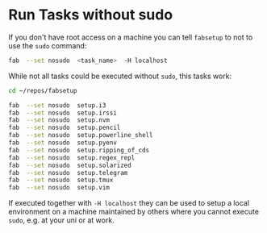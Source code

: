 # Run Tasks without sudo

If you don't have root access on a machine you can tell `fabsetup` to not
to use the `sudo` command:

  ```sh
  fab  --set nosudo  <task_name>  -H localhost
  ```

While not all tasks could be executed without `sudo`, this tasks work:
  ```sh
  cd ~/repos/fabsetup

  fab  --set nosudo  setup.i3
  fab  --set nosudo  setup.irssi
  fab  --set nosudo  setup.nvm
  fab  --set nosudo  setup.pencil
  fab  --set nosudo  setup.powerline_shell
  fab  --set nosudo  setup.pyenv
  fab  --set nosudo  setup.ripping_of_cds
  fab  --set nosudo  setup.regex_repl
  fab  --set nosudo  setup.solarized
  fab  --set nosudo  setup.telegram
  fab  --set nosudo  setup.tmux
  fab  --set nosudo  setup.vim
  ```

If executed together with `-H localhost` they can be used to setup a local
environment on a machine maintained by others where you cannot execute `sudo`,
e.g. at your uni or at work.
